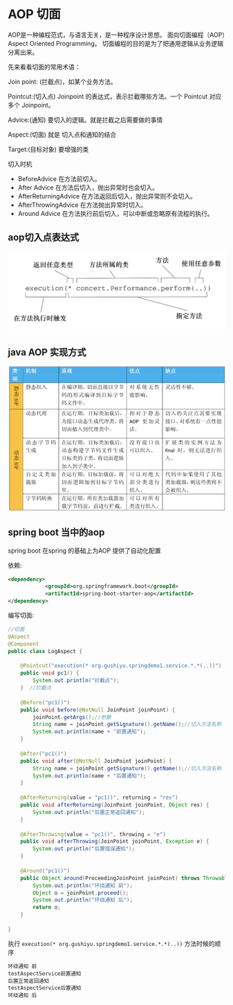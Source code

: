 # AOP 切面

AOP是一种编程范式，与语言无关，是一种程序设计思想。
 面向切面编程（AOP）Aspect Oriented Programming。
 切面编程的目的是为了把通用逻辑从业务逻辑分离出来。

先来看看切面的常用术语：

Join point: (拦截点)，如某个业务方法。

Pointcut:(切入点) Joinpoint 的表达式，表示拦截哪些方法。一个 Pointcut 对应多个 Joinpoint。

Advice:(通知) 要切入的逻辑。就是拦截之后需要做的事情

Aspect:(切面)  就是 切入点和通知的结合

Target:(目标对象) 要增强的类

切入时机

-   BeforeAdvice 在方法前切入。
-   After Advice 在方法后切入，抛出异常时也会切入。
-    AfterReturningAdvice 在方法返回后切入，抛出异常则不会切入。
-   AfterThrowingAdvice 在方法抛出异常时切入。
-   Around Advice 在方法执行前后切入，可以中断或忽略原有流程的执行。

## **aop切入点表达式**

![image-20200816165618343](AOP.assets/image-20200816165618343.png)

## **java AOP 实现方式**

![image-20200816165930235](AOP.assets/image-20200816165930235.png)

## spring boot 当中的aop

spring boot 在spring 的基础上为AOP 提供了自动化配置

依赖:

```xml
<dependency>
            <groupId>org.springframework.boot</groupId>
            <artifactId>spring-boot-starter-aop</artifactId>
</dependency>
```

编写切面:

```java
//切面
@Aspect
@Component
public class LogAspect {

    @Pointcut("execution(* org.gushiyu.springdemo1.service.*.*(..))")
    public void pc1() {
        System.out.println("拦截点");
    }  //拦截点

    @Before("pc1()")
    public void before(@NotNull JoinPoint joinPoint) {
        joinPoint.getArgs();//参数
        String name = joinPoint.getSignature().getName();//切入方法名称
        System.out.println(name + "前置通知");
    }

    @After("pc1()")
    public void after(@NotNull JoinPoint joinPoint) {
        String name = joinPoint.getSignature().getName();//切入方法名称
        System.out.println(name + "后置通知");
    }

    @AfterReturning(value = "pc1()", returning = "res")
    public void afterReturning(JoinPoint joinPoint, Object res) {
        System.out.println("后置正常返回通知");
    }

    @AfterThrowing(value = "pc1()", throwing = "e")
    public void afterThrowing(JoinPoint joinPoint, Exception e) {
        System.out.println("后置错误通知");
    }

    @Around("pc1()")
    public Object around(ProceedingJoinPoint joinPoint) throws Throwable {
        System.out.println("环绕通知 前");
        Object o = joinPoint.proceed();
        System.out.println("环绕通知 后");
        return o;
    }

}
```

执行 `execution(* org.gushiyu.springdemo1.service.*.*(..))` 方法时候的顺序

```tex
环绕通知 前
testAspectService前置通知
后置正常返回通知
testAspectService后置通知
环绕通知 后
```

